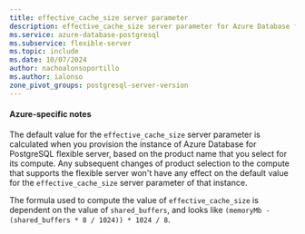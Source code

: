 ```yaml
---
title: effective_cache_size server parameter
description: effective_cache_size server parameter for Azure Database for PostgreSQL - Flexible Server.
ms.service: azure-database-postgresql
ms.subservice: flexible-server
ms.topic: include
ms.date: 10/07/2024
author: nachoalonsoportillo
ms.author: ialonso
zone_pivot_groups: postgresql-server-version
---
```

#### Azure-specific notes
The default value for the `effective_cache_size` server parameter is calculated when you provision the instance of Azure Database for PostgreSQL flexible server, based on the product name that you select for its compute. Any subsequent changes of product selection to the compute that supports the flexible server won't have any effect on the default value for the `effective_cache_size` server parameter of that instance.

The formula used to compute the value of `effective_cache_size` is dependent on the value of `shared_buffers`, and looks like `(memoryMb - (shared_buffers * 8 / 1024)) * 1024 / 8`.